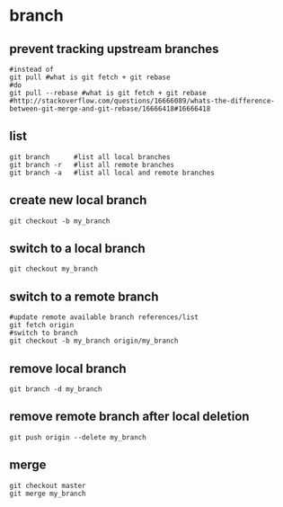 # branch

## prevent tracking upstream branches

    #instead of
    git pull #what is git fetch + git rebase
    #do
    git pull --rebase #what is git fetch + git rebase
    #http://stackoverflow.com/questions/16666089/whats-the-difference-between-git-merge-and-git-rebase/16666418#16666418

## list

    git branch      #list all local branches
    git branch -r   #list all remote branches
    git branch -a   #list all local and remote branches

## create new local branch

    git checkout -b my_branch

## switch to a local branch

    git checkout my_branch

## switch to a remote branch

    #update remote available branch references/list
    git fetch origin
    #switch to branch
    git checkout -b my_branch origin/my_branch

## remove local branch

    git branch -d my_branch

## remove remote branch after local deletion

    git push origin --delete my_branch

## merge

    git checkout master
    git merge my_branch

